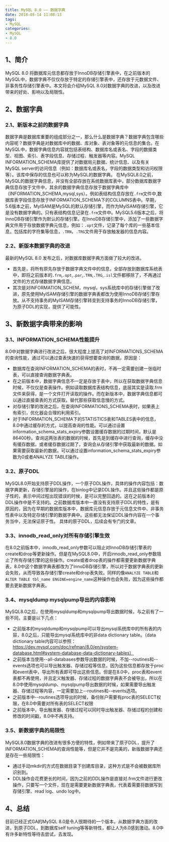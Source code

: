 ```yaml
---
title: MySQL 8.0 —— 数据字典
date: 2018-05-14 11:08:13
tags:
- MySQL
categories:
- MySQL
- 8.0
---
```


##  1、简介
MySQL 8.0 将数据库元信息都存放于InnoDB存储引擎表中，在之前版本的MySQL中，数据字典不仅仅存放于特定的存储引擎表中，还存放于元数据文件、非事务性存储引擎表中。本文将会介绍MySQL 8.0对数据字典的改进，以及改进带来的好处、影响以及局限性。


## 2、数据字典
### 2.1、新版本之前的数据字典
数据字典是数据库重要的组成部分之一，那么什么是数据字典？数据字典包含哪些内容呢？数据字典是对数据库中的数据、库对象、表对象等的元信息的集合。在MySQL中，数据字典信息内容就包括表结构、数据库名或表名、字段的数据类型、视图、索引、表字段信息、存储过程、触发器等内容。MySQL INFORMATION_SCHEMA库提供了对数据局元数据、统计信息、以及有关MySQL server的访问信息（例如：数据库名或表名，字段的数据类型和访问权限等）。该库中保存的信息也可以称为MySQL的数据字典。
在MySQL8.0之前，MySQL的数据字典信息，并没有全部存放在系统数据库表中，部分数据库数据字典信息存放于文件中，其余的数据字典信息存放于数据字典库中（INFORMATION_SCHEMA,mysql,sys）。例如表结构信息存放在`.frm`文件中,数据库表字段信息存放于INFORMATION_SCHEMA下的COLUMNS表中。早期，5.6版本之前，MyISAM是MySQL的默认存储引擎，而作为MyISAM存储引擎，它是没有数据字典的。只有表结构信息记录在`.frm`文件中。MySQL5.6版本之后，将InnoDB存储引擎作为默认的存储引擎。在InnoDB存储引擎中，添加了一些数据字典文件用于存放数据字典元信息，例如：`.opt`文件，记录了每个库的一些基本信息，包括库的字符集等信息，`.TRN`，`.TRG`文件用于存放触发器的信息内容。
### 2.2、新版本数据字典的改进
最新的MySQL 8.0 发布之后，对数据库数据字典方面做了较大的改进。
* 首先是，将所有原先存放于数据字典文件中的信息，全部存放到数据库系统表中，即将之前版本的`.frm`,`.opt`,`.par`,`.TRN`,`.TRG`,`.isl`文件都移除了，不再通过文件的方式存储数据字典信息。
* 其次是对INFORMATION_SCHEM，mysql，sys系统库中的存储引擎做了改进，原先使用MyISAM存储引擎的数据字典表都改为使用InnoDB存储引擎存放。从不支持事务的MyISAM存储引擎转变到支持事务的InnoDB存储引擎，为原子DDL的实现，提供了可能性。

## 3、新数据字典带来的影响
### 3.1、INFORMATION_SCHEMA性能提升
8.0中对数据字典进行改进之后，很大程度上提高了对INFORMATIONS_SCHEMA的查询性能，通过可以通过查表快速的获得想要查询的数据，原因是：
* 数据库在查询INFORMATION_SCHEMA的表时，不再一定需要创建一张临时表，可以直接查询数据字典表。
* 在之前版本中，数据字典信息不一定是存放于表中，所以在获取数据字典信息时候，不仅仅是查表操作。例如读取数据库表结构信息，底层其实是读取.frm文件来获得，是一个文件打开读取的操作。而在新版本中，数据字典信息都可以通过直接查表的方式获取，替代那些获取信息慢的方式。
* 对存储引擎的改进之后，在查询INFORMATIONS_SCHEMA表时，如果表上有索引，优化器会合理的利用索引。
* 对于INFORMATION_SCHEMA下的STATISTICS表和TABLES表中的信息，8.0中通过缓存的方式，以提高查询的性能。可以通过设置information_schema_stats_expiry参数设置缓存数据的过期时间，默认是86400秒。查询这两张表的数据的时候，首先是到缓存中进行查询，缓存中没有缓存数据，或者缓存数据过期了，查询会从存储引擎中获取最新的数据。如果需要获取最新的数据，可以通过设置information_schema_stats_expiry参数为0或者ANALYZE TABLE操作。

### 3.2、原子DDL
MySQL8.0开始支持原子DDL操作，一个原子DDL操作，具体的操作内容包括：数据字典更新，存储引擎层的操作，在binlog中记录DDL操作。并且这些操作都是原子性的，表示中间过程出现错误的时候，是可以完整回退的。这在之前版本的DDL操作中是不支持的。之前数据库版本中一直没有支持原子DDL的特性，是有原因的，因为在早期的数据库版本中，数据库元信息存放于元信息文件中、非事务性表中以及特定存储引擎的数据字典中。这些都无法保证DDL操作内容在一个事务当中，无法保证原子性。
具体的原子DDL，后续会有专门的文章。
### 3.3、innodb_read_only对所有存储引擎生效
在8.0之前版本中，innodb_read_only参数可以阻止对InnoDB存储引擎表的create和drop等更新操作。但是在MySQL8.0中，开启innodb_read_only参数阻止了所有存储引擎的这些操作。create或者drop表的操作都需要更新数据字典表，8.0中这个数据字典表都改为了InnoDB存储引擎，所以对于数据字典表的更新会失败，从而导致各存储引擎create和drop表失败。同样的像`ANALYZE TABLE`和`ALTER TABLE tbl_name ENGINE=engine_name`这种操作也会失败，因为这些操作都要去更新数据字典表。
### 3.4、mysqldump mysqlpump导出的内容影响
MySQL8.0之后，在使用mysqldump和mysqlpump导出数据时候，与之前有了一些不同，主要是以下几点：
* 之前版本的mysqldump和mysqlpump可以导出mysql系统库中的所有表的内容，8.0之后，只能导出mysql系统库中的非data dictionary table。（data dictionary table内容可以参照：https://dev.mysql.com/doc/refman/8.0/en/system-database.html#system-database-data-dictionary-tables）
* 之前版本当使用--all-databases参数导出数据的时候，不加--routines和--events选项也可以导出触发器、存储过程等信息，因为这些信息都存放于proc和event表中，导出所有表即可导出这些信息。但是在8.0中，proc表和event表都不再使用，并且定义触发器、存储过程的数据字典表不会被导出，所以在8.0中使用mysqldump、mysqlpump导出数据的时候，如果需要导出触发器、存储过程等内容，一定需要加上--routines和--events选项。
* 之前版本中--routines选项导出的时候，备份账户需要有proc表的SELECT权限，在8.0中需要对所有表的SELECT权限
* 之前版本中，导出触发器、存储过程可以同时导出触发器、存储过程的创建和修改的时间戳，8.0中不再支持。
### 3.5、新数据字典的局限性
MySQL8.0数据字典的改进有很多方便的特性，例如带来了原子DDL，提升了INFORMATION_SCHEMA的查询性能等，但是它并不是完美的，新版数据字典还是存在一些局限性：
* 通过手动mkdir的方式在数据目录下创建库目录，这种方式是不会被数据库所识别到。
* DDL操作会花费更长的时间，因为之前的DDL操作是直接对.frm文件进行更改操作，只要写一个文件，现在是需要更新数据字典表，代表着需要将数据写到存储引擎、read log、undo log中。
## 4、总结
目前已经正式GA的MySQL 8.0是令人很期待的一个版本，从数据字典方面的改进，到原子DDL，到数据库self tuning等等新特性，都让人为8.0感到激动。8.0中有许多新特性等待去尝试，去发现。


